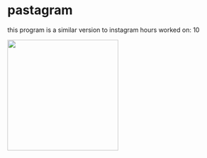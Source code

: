 # pastagram
this program is a similar version to instagram 
hours worked on: 10

<img src="http://g.recordit.co/5ANE7xYgzK.gif" width=250><br>
